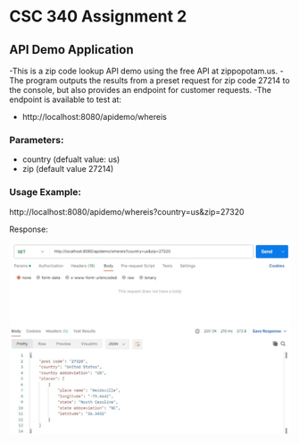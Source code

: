 # CSC 340 Assignment 2

## API Demo Application

-This is a zip code lookup API demo using the free API at zippopotam.us.
-The program outputs the results from a preset request for zip code 27214 to the console, but also provides an endpoint for customer requests. 
-The endpoint is available to test at:
 * http://localhost:8080/apidemo/whereis

### Parameters:
* country (defualt value: us)
* zip (default value 27214)

### Usage Example:
http://localhost:8080/apidemo/whereis?country=us&zip=27320

Response:

![Screenshot of API response on postman](demo.jpg)